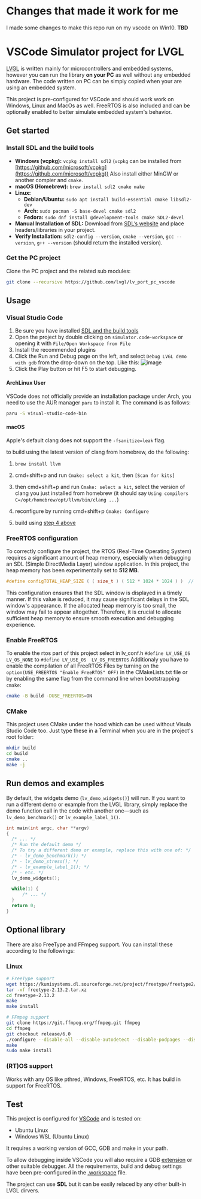 # Changes that made it work for me
I made some changes to make this repo run on my vscode on Win10. 
**TBD**

# VSCode Simulator project for LVGL

[LVGL](https://github.com/lvgl/lvgl) is written mainly for microcontrollers and embedded systems, however you can run the library **on your PC** as well without any embedded hardware. The code written on PC can be simply copied when your are using an embedded system.

This project is pre-configured for VSCode and should work work on Windows, Linux and MacOs as well. FreeRTOS is also included and can be optionally enabled to better simulate embedded system's behavior. 

## Get started

### Install SDL and the build tools

- **Windows (vcpkg):** `vcpkg install sdl2`  (`vcpkg` can be installed from [https://github.com/microsoft/vcpkg](https://github.com/microsoft/vcpkg)) Also install either MinGW or another compier and `cmake`.
- **macOS (Homebrew):** `brew install sdl2 cmake make`  
- **Linux:**  
  - **Debian/Ubuntu:** `sudo apt install build-essential cmake libsdl2-dev`  
  - **Arch:** `sudo pacman -S base-devel cmake sdl2`  
  - **Fedora:** `sudo dnf install @development-tools cmake SDL2-devel`  
- **Manual Installation of SDL:** Download from [SDL’s website](https://github.com/libsdl-org/SDL/releases) and place headers/libraries in your project.
- **Verify Installation:** `sdl2-config --version`, `cmake --version`, `gcc --version`, `g++ --version` (should return the installed version).  

### Get the PC project

Clone the PC project and the related sub modules:

```bash
git clone --recursive https://github.com/lvgl/lv_port_pc_vscode
```

## Usage

### Visual Studio Code

1. Be sure you have installed [SDL and the build tools](#install-sdl-and-the-build-tools)
2. Open the project by double clicking on `simulator.code-workspace` or opening it with `File/Open Workspace from File`
3. Install the recommended plugins
4. Click the Run and Debug page on the left, and select `Debug LVGL demo with gdb` from the drop-down on the top. Like this:
![image](https://github.com/lvgl/lv_port_pc_vscode/assets/7599318/f527b235-5718-4949-b5f0-bd807b3a64ba)
5. Click the Play button or hit F5 to start debugging.

#### ArchLinux User

VSCode does not officially provide an installation package under Arch, you need to use the AUR manager `paru` to install it.
The command is as follows:

```bash
paru -S visual-studio-code-bin
```

#### macOS

Apple's default clang does not support the `-fsanitize=leak` flag.

to build using the latest version of clang from homebrew, do the following:

1. `brew install llvm`

2. cmd+shift+p and run `Cmake: select a kit`, then `[Scan for kits]`

3. then cmd+shift+p and run `Cmake: select a kit`, select the version of clang you just installed from homebrew (it should say `Using compilers C=/opt/homebrew/opt/llvm/bin/clang ...`)

4. reconfigure by running cmd+shift+p `Cmake: Configure`

5. build using [step 4 above](#visual-studio-code)

### FreeRTOS configuration
To correctly configure the project, the RTOS (Real-Time Operating System) requires a significant amount of heap memory, especially when debugging an SDL (Simple DirectMedia Layer) window application. In this project, the heap memory has been experimentally set to **512 MB**.

```c
#define configTOTAL_HEAP_SIZE ( ( size_t ) ( 512 * 1024 * 1024 ) )  // 512 MB Heap
```
This configuration ensures that the SDL window is displayed in a timely manner. If this value is reduced, it may cause significant delays in the SDL window's appearance. If the allocated heap memory is too small, the window may fail to appear altogether.
Therefore, it is crucial to allocate sufficient heap memory to ensure smooth execution and debugging experience.

### Enable FreeRTOS 
To enable the rtos part of this project select in lv_conf.h `#define LV_USE_OS   LV_OS_NONE` to `#define LV_USE_OS  LV_OS_FREERTOS`
Additionaly you have to enable the compilation of all FreeRTOS Files by turning on the `option(USE_FREERTOS "Enable FreeRTOS" OFF)` in the CMakeLists.txt file or
by enabling the same flag from the command line when bootstrapping `cmake`:

```bash
cmake -B build -DUSE_FREERTOS=ON
```

### CMake

This project uses CMake under the hood which can be used without Visula Studio Code too. Just type these in a Terminal when you are in the project's root folder:

```bash
mkdir build
cd build
cmake ..
make -j
```

## Run demos and examples

By default, the widgets demo (`lv_demo_widgets()`) will run. If you want to run a different demo or example from the LVGL library,
simply replace the demo function call in the code with another one—such as `lv_demo_benchmark()` or `lv_example_label_1()`.

```c
int main(int argc, char **argv)
{
  /* ... */
  /* Run the default demo */
  /* To try a different demo or example, replace this with one of: */
  /* - lv_demo_benchmark(); */
  /* - lv_demo_stress(); */
  /* - lv_example_label_1(); */
  /* - etc. */
  lv_demo_widgets(); 

  while(1) {
      /* ... */
  }
  return 0;
}
```

## Optional library

There are also FreeType and FFmpeg support. You can install these according to the followings:

### Linux

```bash
# FreeType support
wget https://kumisystems.dl.sourceforge.net/project/freetype/freetype2/2.13.2/freetype-2.13.2.tar.xz
tar -xf freetype-2.13.2.tar.xz
cd freetype-2.13.2
make
make install
```

```bash
# FFmpeg support
git clone https://git.ffmpeg.org/ffmpeg.git ffmpeg
cd ffmpeg
git checkout release/6.0
./configure --disable-all --disable-autodetect --disable-podpages --disable-asm --enable-avcodec --enable-avformat --enable-decoders --enable-encoders --enable-demuxers --enable-parsers --enable-protocol='file' --enable-swscale --enable-zlib
make
sudo make install
```
### (RT)OS support
Works with any OS like pthred, Windows, FreeRTOS, etc. It has build in support for FreeRTOS. 

## Test
This project is configured for [VSCode](https://code.visualstudio.com) and is tested on: 
- Ubuntu Linux 
- Windows WSL (Ubuntu Linux)

It requires a working version of GCC, GDB and make in your path.

To allow debugging inside VSCode you will also require a GDB [extension](https://marketplace.visualstudio.com/items?itemName=webfreak.debug) or other suitable debugger. All the requirements, build and debug settings have been pre-configured in the [.workspace](simulator.code-workspace) file.

The project can use **SDL** but it can be easily relaced by any other built-in LVGL dirvers.
